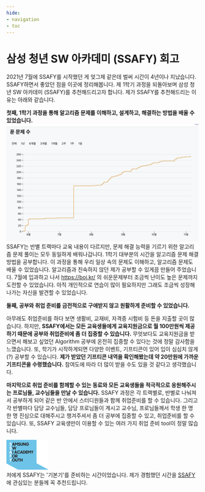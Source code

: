 ```yaml
---
hide:
- navigation
- toc
---
```


# 삼성 청년 SW 아카데미 (SSAFY) 회고

2021년 7월에 SSAFY를 시작했던 게 엊그제 같은데 벌써 시간이 4년이나 지났습니다. SSAFY하면서 좋았던 점을 이곳에 정리해봅니다.
제 1학기 과정을 되돌아보며 삼성 청년 SW 아카데미 (SSAFY)를 추천해드리고자 합니다. 제가 SSAFY를 추천해드리는 이유는 아래와 같습니다.

**첫째, 1학기 과정을 통해 알고리즘 문제를 이해하고, 설계하고, 해결하는 방법을 배울 수 있었습니다.**
![BOJ](img/boj.png)
SSAFY는 반별 트랙마다 교육 내용이 다르지만, 문제 해결 능력을 기르기 위한 알고리즘 문제 풀이는 모두 동일하게 배워나갑니다.
1학기 대부분의 시간을 알고리즘 문제 해결 방법을 공부합니다. 이 과정을 통해 우리 일상 속의 문제도 이해하고, 알고리즘 문제도 배울 수 있었습니다.
알고리즘과 친숙하지 않던 제가 공부할 수 있게끔 만들어 주었습니다. 7월에 입과하고 나서 https://boj.kr/ 의 쉬운문제부터 조금씩 난이도 높은 문제까지 도전할 수 있었습니다.
아직 개인적으로 연습이 많이 필요하지만 그래도 조금씩 성장해나가는 자신을 발견할 수 있었습니다.

**둘째, 공부와 취업 준비를 금전적으로 구애받지 않고 원활하게 준비할 수 있었습니다.**

아무래도 취업준비를 하다 보면 생활비, 교재비, 자격증 시험비 등 돈을 지출할 곳이 많습니다.
하지만, **SSAFY에서는 모든 교육생들에게 교육지원금으로 월 100만원씩 제공하기 때문에 공부와 취업준비에 좀 더 집중할 수 있습니다.**
무엇보다도 교육지원금을 받으면서 해보고 싶었던 Algorithm 공부에 온전히 집중할 수 있다는 것에 정말 감사함을 느꼈습니다.
또, 학기가 시작하게되면 다양한 이벤트, 기프티콘이 있어 입이 심심치 않게(?) 공부할 수 있습니다. **제가 받았던 기프티콘 내역을 확인해봤는데 약 20만원에 가까운 기프티콘을 수령했습니다.**
참여도에 따라 더 많이 받을 수도 있을 것 같다고 생각했습니다.

**마지막으로 취업 준비를 함께할 수 있는 동료와 모든 교육생들을 적극적으로 응원해주시는 프로님들, 교수님들을 만날 수 있습니다.**
SSAFY 과정은 각 트랙별로, 반별로 나눠져서 공부하게 되어 같은 반 안에서 스터디원들과 함께 취업준비를 할 수 있습니다.
그리고 각 반별마다 담당 교수님들, 담당 프로님들이 계시고 교수님, 프로님들께서 학생 한 명 한 명 진심으로 대해주시고 챙겨주셔서 좀 더 공부에 집중할 수 있고, 취업준비를 할 수 있습니다.
또, SSAFY 교육생만이 이용할 수 있는 여러 가지 취업 준비 tool이 정말 많습니다.

![SSAFY](img/logo_ssafy.png)  
저에게 SSAFY는 '기본기'를 준비하는 시간이었습니다. 제가 경험했던 시간을 [SSAFY]((https://www.ssafy.com/))에 관심있는 분들께 꼭 추천드립니다.
